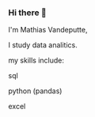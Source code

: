 ### Hi there 👋

I'm Mathias Vandeputte,

I study data analitics.

my skills include:

sql

python (pandas)

excel




